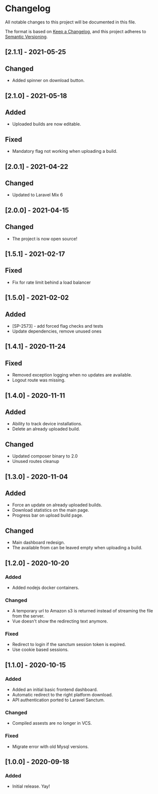 # Changelog

All notable changes to this project will be documented in this file.

The format is based on [Keep a Changelog](https://keepachangelog.com/en/1.0.0/), and this project adheres
to [Semantic Versioning](https://semver.org/spec/v2.0.0.html).

## [2.1.1] - 2021-05-25

## Changed

- Added spinner on download button.

## [2.1.0] - 2021-05-18

## Added

- Uploaded builds are now editable.

## Fixed

- Mandatory flag not working when uploading a build.

## [2.0.1] - 2021-04-22

## Changed
+ Updated to Laravel Mix 6

## [2.0.0] - 2021-04-15
## Changed
+ The project is now open source!

## [1.5.1] - 2021-02-17
## Fixed
+ Fix for rate limit behind a load balancer

## [1.5.0] - 2021-02-02
## Added
+ [SP-2573] - add forced flag checks and tests
+ Update dependencies, remove unused ones

## [1.4.1] - 2020-11-24
## Fixed
+ Removed exception logging when no updates are available.
+ Logout route was missing.

## [1.4.0] - 2020-11-11
## Added
+ Ability to track device installations.
+ Delete an already uploaded build.

## Changed
+ Updated composer binary to 2.0
+ Unused routes cleanup

## [1.3.0] - 2020-11-04
## Added
+ Force an update on already uploaded builds.
+ Download statistics on the main page.
+ Progress bar on upload build page.

## Changed
+ Main dashboard redesign.
+ The available from can be leaved empty when uploading a build.

## [1.2.0] - 2020-10-20
### Added
+ Added nodejs docker containers.

### Changed
+ A temporary url to Amazon s3 is returned instead of streaming the file from the server.
+ Vue doesn't show the redirecting text anymore.

### Fixed
+ Redirect to login if the sanctum session token is expired.
+ Use cookie based sessions.


## [1.1.0] - 2020-10-15
### Added
+ Added an initial basic frontend dashboard.
+ Automatic redirect to the right platform download.
+ API authentication ported to Laravel Sanctum.

### Changed
+ Compiled assests are no longer in VCS.

### Fixed
+ Migrate error with old Mysql versions.

## [1.0.0] - 2020-09-18
### Added
+ Initial release. Yay!
